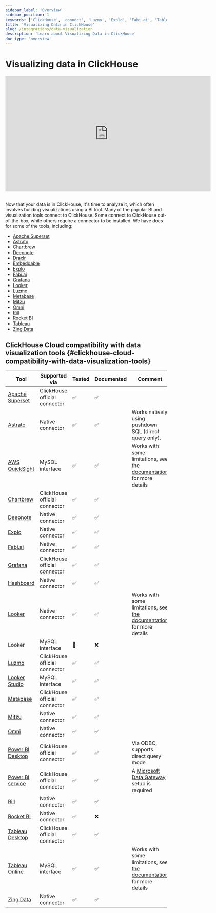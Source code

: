 ```yaml
---
sidebar_label: 'Overview'
sidebar_position: 1
keywords: ['ClickHouse', 'connect', 'Luzmo', 'Explo', 'Fabi.ai', 'Tableau', 'Grafana', 'Metabase', 'Mitzu', 'superset', 'Deepnote', 'Draxlr', 'RocketBI', 'Omni', 'bi', 'visualization', 'tool']
title: 'Visualizing Data in ClickHouse'
slug: /integrations/data-visualization
description: 'Learn about Visualizing Data in ClickHouse'
doc_type: 'overview'
---
```


# Visualizing data in ClickHouse

<div class='vimeo-container'>
<iframe
   src="https://player.vimeo.com/video/754460217?h=3dcae2e1ca"
   width="640"
   height="360"
   frameborder="0"
   allow="autoplay; fullscreen; picture-in-picture"
   allowfullscreen>
</iframe>
</div>

<br/>

Now that your data is in ClickHouse, it's time to analyze it, which often involves building visualizations using a BI tool. Many of the popular BI and visualization tools connect to ClickHouse. Some connect to ClickHouse out-of-the-box, while others require a connector to be installed. We have docs for some of the tools, including:

- [Apache Superset](./superset-and-clickhouse.md)
- [Astrato](./astrato-and-clickhouse.md)
- [Chartbrew](./chartbrew-and-clickhouse.md)
- [Deepnote](./deepnote.md)
- [Draxlr](./draxlr-and-clickhouse.md)
- [Embeddable](./embeddable-and-clickhouse.md)
- [Explo](./explo-and-clickhouse.md)
- [Fabi.ai](./fabi-and-clickhouse.md)
- [Grafana](./grafana/index.md)
- [Looker](./looker-and-clickhouse.md)
- [Luzmo](./luzmo-and-clickhouse.md)
- [Metabase](./metabase-and-clickhouse.md)
- [Mitzu](./mitzu-and-clickhouse.md)
- [Omni](./omni-and-clickhouse.md)
- [Rill](https://docs.rilldata.com/reference/olap-engines/clickhouse)
- [Rocket BI](./rocketbi-and-clickhouse.md)
- [Tableau](./tableau/tableau-and-clickhouse.md)
- [Zing Data](./zingdata-and-clickhouse.md)

## ClickHouse Cloud compatibility with data visualization tools {#clickhouse-cloud-compatibility-with-data-visualization-tools}

| Tool                                                                    | Supported via                 | Tested | Documented | Comment                                                                                                                                 |
|-------------------------------------------------------------------------|-------------------------------|--------|------------|-----------------------------------------------------------------------------------------------------------------------------------------|
| [Apache Superset](./superset-and-clickhouse.md)      | ClickHouse official connector | ✅      | ✅          |                                                                                                                                         |
| [Astrato](./astrato-and-clickhouse.md)      | Native connector | ✅      | ✅          | Works natively using pushdown SQL (direct query only). |
| [AWS QuickSight](./quicksight-and-clickhouse.md)     | MySQL interface               | ✅      | ✅          | Works with some limitations, see [the documentation](./quicksight-and-clickhouse.md) for more details                |
| [Chartbrew](./chartbrew-and-clickhouse.md)           | ClickHouse official connector              | ✅      | ✅          |                                                                                                                                         |
| [Deepnote](./deepnote.md)                            | Native connector              | ✅      | ✅          |                                                                                                                                         |
| [Explo](./explo-and-clickhouse.md)                   | Native connector              | ✅      | ✅          |                                                                                                                                         |
| [Fabi.ai](./fabi-and-clickhouse.md)                  | Native connector              | ✅      | ✅          |                                                                                                                                         |
| [Grafana](./grafana/index.md)                        | ClickHouse official connector | ✅      | ✅          |                                                                                                                                         |
| [Hashboard](./hashboard-and-clickhouse.md)           | Native connector              | ✅      | ✅          |                                                                                                                                         |
| [Looker](./looker-and-clickhouse.md)                 | Native connector              | ✅      | ✅          | Works with some limitations, see [the documentation](./looker-and-clickhouse.md) for more details                    |
| Looker                                                                  | MySQL interface               | 🚧     | ❌          |                                                                                                                                         |
| [Luzmo](./luzmo-and-clickhouse.md)                   | ClickHouse official connector | ✅      | ✅          |                                                                                                                                         |
| [Looker Studio](./looker-studio-and-clickhouse.md)   | MySQL interface               | ✅      | ✅          |                                                                                                                                         |
| [Metabase](./metabase-and-clickhouse.md)             | ClickHouse official connector | ✅      | ✅          |                                                                                                        
| [Mitzu](./mitzu-and-clickhouse.md)                   |  Native connector | ✅      | ✅          |                                                                                                                                         |
| [Omni](./omni-and-clickhouse.md)                     | Native connector              | ✅      | ✅          |                                                                                                                                         |
| [Power BI Desktop](./powerbi-and-clickhouse.md)      | ClickHouse official connector | ✅      | ✅          | Via ODBC, supports direct query mode                                                                                                    |
| [Power BI service](/integrations/powerbi#power-bi-service)                                                    | ClickHouse official connector | ✅    | ✅          | A [Microsoft Data Gateway](https://learn.microsoft.com/en-us/power-bi/connect-data/service-gateway-custom-connectors) setup is required |
| [Rill](https://docs.rilldata.com/reference/olap-engines/clickhouse)     | Native connector              | ✅      | ✅          |        
| [Rocket BI](./rocketbi-and-clickhouse.md)            | Native connector              | ✅      | ❌          |                                                                                                                                         |
| [Tableau Desktop](./tableau/tableau-and-clickhouse.md)       | ClickHouse official connector | ✅      | ✅          |                                                                                                               |
| [Tableau Online](./tableau/tableau-online-and-clickhouse.md) | MySQL interface               | ✅      | ✅          | Works with some limitations, see [the documentation](./tableau/tableau-online-and-clickhouse.md) for more details            |
| [Zing Data](./zingdata-and-clickhouse.md)            | Native connector              | ✅      | ✅          |                                                                                                                                         |
